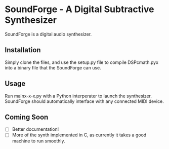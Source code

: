# SoundForge - A Digital Subtractive Synthesizer
SoundForge is a digital audio synthesizer.

## Installation
Simply clone the files, and use the setup.py file to compile DSPcmath.pyx into a binary file that the SoundForge can use.

## Usage
Run mainx-x-x.py with a Python interperater to launch the synthesizer. SoundForge should automatically interface with any connected MIDI device.

## Coming Soon
- [ ] Better documentation!
- [ ] More of the synth implemented in C, as currently it takes a good machine to run smoothly.

